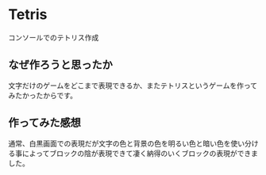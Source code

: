 # Tetris
コンソールでのテトリス作成

## なぜ作ろうと思ったか
文字だけのゲームをどこまで表現できるか、またテトリスというゲームを作ってみたかったからです。

## 作ってみた感想
通常、白黒画面での表現だが文字の色と背景の色を明るい色と暗い色を使い分ける事によってブロックの陰が表現できて凄く納得のいくブロックの表現ができました。
